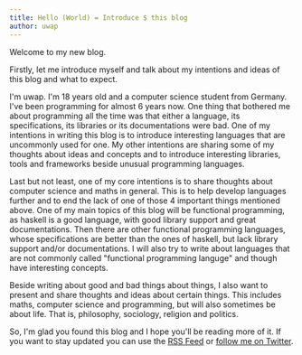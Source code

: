 ```yaml
---
title: Hello (World) = Introduce $ this blog
author: uwap
---
```


Welcome to my new blog.  

Firstly, let me introduce myself and talk about my intentions
and ideas of this blog and what to expect.

I'm uwap. I'm 18 years old and a computer science student from Germany.
I've been programming for almost 6 years now. One thing that bothered me
about programming all the time was that either a language, its specifications,
its libraries or its documentations were bad. One of my intentions in writing this
blog is to introduce interesting languages that are uncommonly used for one. My
other intentions are sharing some of my thoughts about ideas and concepts and
to introduce interesting libraries, tools and frameworks beside unusual programming
languages.

<!--more-->

Last but not least, one of my core intentions is to share thoughts
about computer science and maths in general. This is to help develop languages
further and to end the lack of one of those 4 important things mentioned above.
One of my main topics of this blog will be functional programming, as haskell
is a good language, with good library support and great documentations.
Then there are other functional programming languages, whose specifications
are better than the ones of haskell, but lack library support and/or documentations.
I will also try to write about languages that are not commonly called "functional programming
languge" and though have interesting concepts.

Beside writing about good and bad things about things, I also want to present and share
thoughts and ideas about certain things. This includes maths, computer science and
programming, but will also sometimes be about life. That is, philosophy, sociology, religion
and politics.

So, I'm glad you found this blog and I hope you'll be reading more of it.
If you want to stay updated you can use the [RSS Feed](/feed.rss) or
[follow me on Twitter](http://twitter.com/TheUwap).
